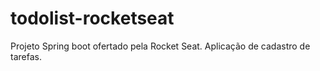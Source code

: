 # todolist-rocketseat
Projeto Spring boot ofertado pela Rocket Seat. Aplicação de cadastro de tarefas.

